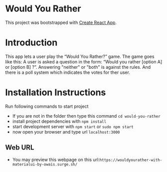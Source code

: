 # Would You Rather
This project was bootstrapped with [Create React App](https://github.com/facebookincubator/create-react-app).

# Introduction
This app lets a user play the “Would You Rather?” game. The game goes like this: A user is asked a question in the form: “Would you rather [option A] or [option B] ?”. Answering "neither" or "both" is against the rules. And there is a poll system which indicates the votes for ther user.

# Installation Instructions

Run following commands to start project

* If you are not in the folder then type this command `cd would-you-rather`
* install project dependencies with `npm install`
* start development server with `npm start` or `sudo npm start`
* now open your browser and type url `localhost:3000`

## Web URL
* You may preview this webpage on this url:`https://wouldyourather-with-materialui-by-owais.surge.sh/`
